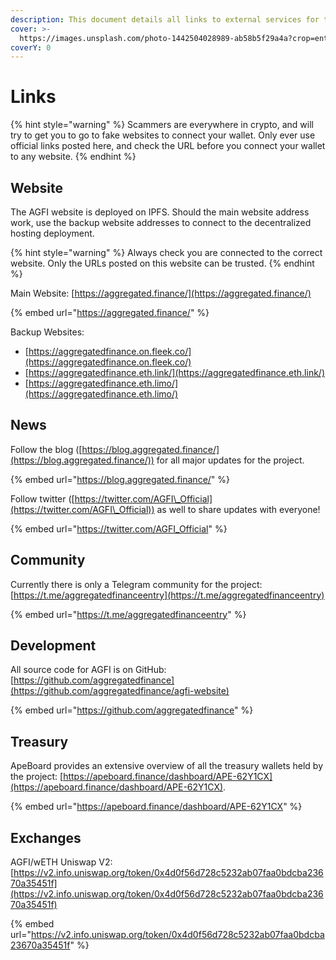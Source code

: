 ```yaml
---
description: This document details all links to external services for the AGFI project.
cover: >-
  https://images.unsplash.com/photo-1442504028989-ab58b5f29a4a?crop=entropy&cs=tinysrgb&fm=jpg&ixid=MnwxOTcwMjR8MHwxfHNlYXJjaHw5fHxjb21tdW5pdHl8ZW58MHx8fHwxNjU2OTQyNTY3&ixlib=rb-1.2.1&q=80
coverY: 0
---
```


# Links

{% hint style="warning" %}
Scammers are everywhere in crypto, and will try to get you to go to fake websites to connect your wallet. Only ever use official links posted here, and check the URL before you connect your wallet to any website.
{% endhint %}

## Website

The AGFI website is deployed on IPFS. Should the main website address work, use the backup website addresses to connect to the decentralized hosting deployment.

{% hint style="warning" %}
Always check you are connected to the correct website. Only the URLs posted on this website can be trusted.
{% endhint %}

Main Website: [https://aggregated.finance/](https://aggregated.finance/)

{% embed url="https://aggregated.finance/" %}

Backup Websites:

* [https://aggregatedfinance.on.fleek.co/](https://aggregatedfinance.on.fleek.co/)
* [https://aggregatedfinance.eth.link/](https://aggregatedfinance.eth.link/)
* [https://aggregatedfinance.eth.limo/](https://aggregatedfinance.eth.limo/)

## News

Follow the blog ([https://blog.aggregated.finance/](https://blog.aggregated.finance/)) for all major updates for the project.

{% embed url="https://blog.aggregated.finance/" %}

Follow twitter ([https://twitter.com/AGFI\_Official](https://twitter.com/AGFI\_Official)) as well to share updates with everyone!

{% embed url="https://twitter.com/AGFI_Official" %}

## Community

Currently there is only a Telegram community for the project: [https://t.me/aggregatedfinanceentry](https://t.me/aggregatedfinanceentry)

{% embed url="https://t.me/aggregatedfinanceentry" %}

## Development

All source code for AGFI is on GitHub: [https://github.com/aggregatedfinance](https://github.com/aggregatedfinance/agfi-website)

{% embed url="https://github.com/aggregatedfinance" %}

## Treasury

ApeBoard provides an extensive overview of all the treasury wallets held by the project: [https://apeboard.finance/dashboard/APE-62Y1CX](https://apeboard.finance/dashboard/APE-62Y1CX).

{% embed url="https://apeboard.finance/dashboard/APE-62Y1CX" %}

## Exchanges

AGFI/wETH Uniswap V2: [https://v2.info.uniswap.org/token/0x4d0f56d728c5232ab07faa0bdcba23670a35451f](https://v2.info.uniswap.org/token/0x4d0f56d728c5232ab07faa0bdcba23670a35451f)

{% embed url="https://v2.info.uniswap.org/token/0x4d0f56d728c5232ab07faa0bdcba23670a35451f" %}

